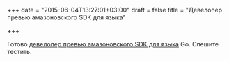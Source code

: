 +++
date = "2015-06-04T13:27:01+03:00"
draft = false
title = "Девелопер превью амазоновского SDK для языка"

+++

<p>Готово <a href="https://aws.amazon.com/ru/blogs/aws/category/aws-sdk-for-go/">девелопер превью амазоновского SDK для языка</a> Go. Спешите тестить.</p>

